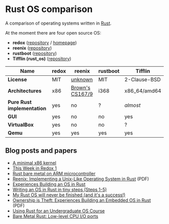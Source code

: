 # Rust OS comparison

A comparison of operating systems written in [Rust](https://rustlang.org).

At the moment there are four open source OS:

- **redox**    ([repository](https://github.com/redox-os/redox) / [homepage](http://www.redox-os.org/))
- **reenix**   ([repository](https://github.com/scialex/reenix))
- **rustboot** ([repository](https://github.com/charliesome/rustboot))
- **Tifflin (rust_os)**  ([repository](https://github.com/thepowersgang/rust_os))


|                         Name | redox | reenix                                                | rustboot | Tifflin      |
| ---------------------------- | ----- |------------------------------------------------------ | -------- | ------------ |
|                  **License** | MIT   | [unknown](https://github.com/scialex/reenix/issues/1) | MIT      | 2-Clause-BSD |
|            **Architectures** | x86   | [Brown's CS167/9](http://cs.brown.edu/courses/cs167/) | i368     | x86_64/amd64 |
| **Pure Rust implementation** | yes   | no                                                    | ?        | *almost*     |
|                      **GUI** | yes   | no                                                    | no       | yes          |
|               **VirtualBox** | yes   | no                                                    | no       | ?            |
|                     **Qemu** | yes   | yes                                                   | yes      | yes          |


## Blog posts and papers

- [A minimal x86 kernel](http://blog.phil-opp.com/rust-os/multiboot-kernel.html)
- [This Week in Redox 1](http://www.redox-os.org/news/this-week-in-redox-1/)
- [Rust bare metal on ARM microcontroller](http://antoinealb.net/programming/2015/05/01/rust-on-arm-microcontroller.html)
- [Reenix: Implementing a Unix-Like Operating System in Rust](https://scialex.github.io/reenix.pdf) (PDF)
- [Experiences Building an OS in Rust](https://mostlytyped.com/posts/experiences-building-an-os-in-ru)
- [Writing an OS in Rust in tiny steps (Steps 1-5)](http://jvns.ca/blog/2014/03/12/the-rust-os-story/)
- [My Rust OS will never be finished (and it's a success!)](http://jvns.ca/blog/2014/03/21/my-rust-os-will-never-be-finished/)
- [Ownership is Theft: Experiences Building an Embedded OS in Rust](http://amitlevy.com/papers/tock-plos2015.pdf) (PDF)
- [Using Rust for an Undergraduate OS Course](http://rust-class.org/0/pages/using-rust-for-an-undergraduate-os-course.html)
- [Bare Metal Rust: Low-level CPU I/O ports](http://www.randomhacks.net/2015/11/09/bare-metal-rust-cpu-port-io/)
